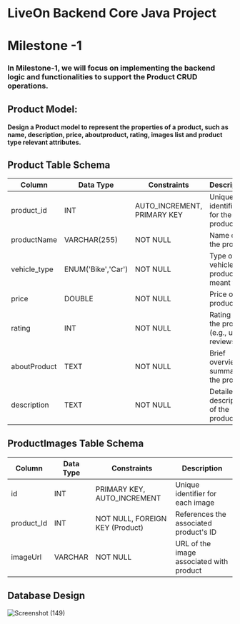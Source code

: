 # LiveOn Backend Core Java Project

# Milestone -1
### In Milestone-1, we will focus on implementing the backend logic and functionalities to support the Product CRUD operations.

## Product Model:
#### Design a Product model to represent the properties of a product, such as name, description, price, aboutproduct, rating, images list  and  product type relevant attributes.


## Product Table Schema
| Column       | Data Type           | Constraints                   | Description                                      |
|--------------|---------------------|-------------------------------|--------------------------------------------------|
| product_id   | INT                 | AUTO_INCREMENT, PRIMARY KEY   | Unique identifier for the product                |
| productName  | VARCHAR(255)        | NOT NULL                      | Name of the product                              |
| vehicle_type | ENUM('Bike','Car')  | NOT NULL                      | Type of vehicle the product is meant for         |
| price        | DOUBLE              | NOT NULL                      | Price of the product                             |
| rating       | INT                 | NOT NULL                      | Rating of the product (e.g., user reviews)       |
| aboutProduct | TEXT                | NOT NULL                      | Brief overview or summary of the product         |
| description  | TEXT                | NOT NULL                      | Detailed description of the product              |


## ProductImages Table Schema

| Column      | Data Type | Constraints                            | Description                               |
|-------------|-----------|---------------------------------------|-------------------------------------------|
| id          | INT       | PRIMARY KEY, AUTO_INCREMENT            | Unique identifier for each image          |
| product_Id  | INT       | NOT NULL, FOREIGN KEY (Product)        | References the associated product's ID    |
| imageUrl    | VARCHAR   | NOT NULL                              | URL of the image associated with product  |

## Database Design
![Screenshot (149)](https://github.com/fssa-batch3/sec_c_sec_c_yogeshwari.selvendran__corejava_project_2/assets/116252201/27cc2bdc-f98a-45a0-b0ab-020002c464a0)

